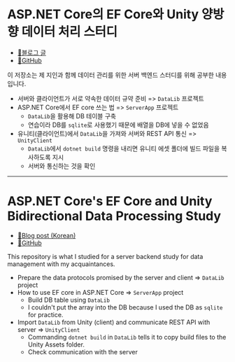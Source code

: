# ASP.NET Core의 EF Core와 Unity 양방향 데이터 처리 스터디

- [📒블로그 글][blog-ko]
- [💾GitHub][repo]

이 저장소는 제 지인과 함께 데이터 관리를 위한 서버 백엔드 스터디를 위해 공부한 내용입니다.

- 서버와 클라이언트가 서로 약속한 데이터 규약 준비 => `DataLib` 프로젝트
- ASP.NET Core에서 EF core 쓰는 법 => `ServerApp` 프로젝트
  - `DataLib`을 활용해 DB 테이블 구축
  - 연습이라 DB를 `sqlite`로 사용했기 때문에 배열을 DB에 넣을 수 없었음
- 유니티(클라이언트)에서 `DataLib`을 가져와 서버와 REST API 통신 => `UnityClient`
  - `DataLib`에서 `dotnet build` 명령을 내리면 유니티 에셋 폴더에 빌드 파일을 복사하도록 지시
  - 서버와 통신하는 것을 확인

---

# ASP.NET Core's EF Core and Unity Bidirectional Data Processing Study

- [📒Blog post (Korean)][blog-ko]
- [💾GitHub][repo]

This repository is what I studied for a server backend study for data management with my acquaintances.

- Prepare the data protocols promised by the server and client => `DataLib` project
- How to use EF core in ASP.NET Core => `ServerApp` project
   - Build DB table using `DataLib`
   - I couldn't put the array into the DB because I used the DB as `sqlite` for practice.
- Import `DataLib` from Unity (client) and communicate REST API with server => `UnityClient`
   - Commanding `dotnet build` in `DataLib` tells it to copy build files to the Unity Assets folder.
   - Check communication with the server

[blog-ko]: https://blog.naver.com/hd3306/223020370206
[repo]: https://github.com/creta5164/aspnetcore-unity-share-model-study